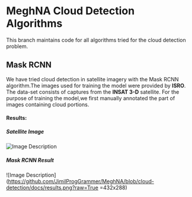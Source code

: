 #  MeghNA Cloud Detection Algorithms
This branch maintains code for all algorithms tried for the cloud detection problem.
## Mask RCNN

We have tried cloud detection in satellite imagery with the Mask RCNN algorithm.The images used for training the model were provided by **ISRO**. The data-set consists of captures from the **INSAT 3-D** satellite.
For the purpose of training the model,we first manually annotated the part of images containing cloud portions.

#### Results:

##### Satellite Image

![Image Description](https://github.com/JimilProgGrammer/MeghNA/blob/cloud-detection/docs/14.png?raw=True)

##### Mask RCNN Result

![Image Description](https://github.com/JimilProgGrammer/MeghNA/blob/cloud-detection/docs/results.png?raw=True =432x288)

